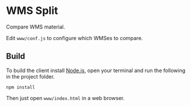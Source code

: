 WMS Split
=========

Compare WMS material.

Edit `www/conf.js` to configure which WMSes to compare.

Build
-----

To build the client install [Node.js](http://nodejs.org/download/), 
open your terminal and run the following in the project folder.

```
npm install
```

Then just open `www/index.html` in a web browser.
